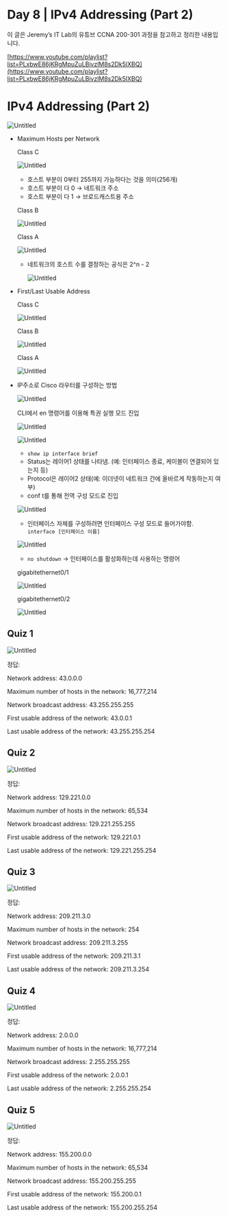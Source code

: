 # Day 8 | IPv4 Addressing (Part 2)

이 글은 Jeremy’s IT Lab의 유튜브 CCNA 200-301 과정을 참고하고 정리한 내용입니다.

[https://www.youtube.com/playlist?list=PLxbwE86jKRgMpuZuLBivzlM8s2Dk5lXBQ](https://www.youtube.com/playlist?list=PLxbwE86jKRgMpuZuLBivzlM8s2Dk5lXBQ)

# IPv4 Addressing (Part 2)

![Untitled](img/Day8/Untitled.png)

- Maximum Hosts per Network
    
    Class C
    
    ![Untitled](img/Day8/Untitled%201.png)
    
    - 호스트 부분이 0부터 255까지 가능하다는 것을 의미(256개)
    - 호스트 부분이 다 0 → 네트워크 주소
    - 호스트 부분이 다 1 → 브로드캐스트용 주소
    
    Class B
    
    ![Untitled](img/Day8/Untitled%202.png)
    
    Class A
    
    ![Untitled](img/Day8/Untitled%203.png)
    
    - 네트워크의 호스트 수를 결정하는 공식은 2^n - 2
        
        ![Untitled](img/Day8/Untitled%204.png)
        

- First/Last Usable Address
    
    Class C
    
    ![Untitled](img/Day8/Untitled%205.png)
    
    Class B
    
    ![Untitled](img/Day8/Untitled%206.png)
    
    Class A
    
    ![Untitled](img/Day8/Untitled%207.png)
    
- IP주소로 Cisco 라우터를 구성하는 방법
    
    ![Untitled](img/Day8/Untitled%208.png)
    
    CLI에서 en 명령어를 이용해 특권 실행 모드 진입 
    
    ![Untitled](img/Day8/Untitled%209.png)
    
    ![Untitled](img/Day8/Untitled%2010.png)
    
    - `show ip interface brief`
    - Status는 레이어1 상태를 나타냄. (예: 인터페이스 종료, 케이블이 연결되어 있는지 등)
    - Protocol은 레이어2 상태(예: 이더넷이 네트워크 간에 올바르게 작동하는지 여부)
    - conf t를 통해 전역 구성 모드로 진입
    
    ![Untitled](img/Day8/Untitled%2011.png)
    
    - 인터페이스 자체를 구성하려면 인터페이스 구성 모드로 들어가야함. `interface [인터페이스 이름]`
    
    ![Untitled](img/Day8/Untitled%2012.png)
    
    - `no shutdown` → 인터페이스를 활성화하는데 사용하는 명령어
    
    gigabitethernet0/1
    
    ![Untitled](img/Day8/Untitled%2013.png)
    
    gigabitethernet0/2
    
    ![Untitled](img/Day8/Untitled%2014.png)
    

## Quiz 1

![Untitled](img/Day8/Untitled%2015.png)

정답:

Network address: 43.0.0.0

Maximum number of hosts in the network: 16,777,214

Network broadcast address: 43.255.255.255

First usable address of the network: 43.0.0.1

Last usable address of the network: 43.255.255.254

## Quiz 2

![Untitled](img/Day8/Untitled%2016.png)

정답: 

Network address: 129.221.0.0

Maximum number of hosts in the network: 65,534

Network broadcast address: 129.221.255.255

First usable address of the network: 129.221.0.1

Last usable address of the network: 129.221.255.254

## Quiz 3

![Untitled](img/Day8/Untitled%2017.png)

정답: 

Network address: 209.211.3.0

Maximum number of hosts in the network: 254

Network broadcast address: 209.211.3.255

First usable address of the network: 209.211.3.1

Last usable address of the network: 209.211.3.254

## Quiz 4

![Untitled](img/Day8/Untitled%2018.png)

정답: 

Network address: 2.0.0.0

Maximum number of hosts in the network: 16,777,214

Network broadcast address: 2.255.255.255

First usable address of the network: 2.0.0.1

Last usable address of the network: 2.255.255.254

## Quiz 5

![Untitled](img/Day8/Untitled%2019.png)

정답: 

Network address: 155.200.0.0

Maximum number of hosts in the network: 65,534

Network broadcast address: 155.200.255.255

First usable address of the network: 155.200.0.1

Last usable address of the network: 155.200.255.254
